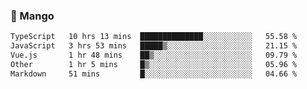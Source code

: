 ### 🥭 Mango

<!--START_SECTION:waka-->

```txt
TypeScript   10 hrs 13 mins  ██████████████░░░░░░░░░░░   55.58 %
JavaScript   3 hrs 53 mins   █████▒░░░░░░░░░░░░░░░░░░░   21.15 %
Vue.js       1 hr 48 mins    ██▒░░░░░░░░░░░░░░░░░░░░░░   09.79 %
Other        1 hr 5 mins     █▒░░░░░░░░░░░░░░░░░░░░░░░   05.96 %
Markdown     51 mins         █░░░░░░░░░░░░░░░░░░░░░░░░   04.66 %
```

<!--END_SECTION:waka-->
